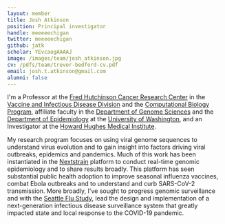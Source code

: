 ```yaml
---
layout: member
title: Josh Atkinson
position: Principal investigator
handle: meeeeechigan
twitter: meeeeechigan
github: jatk
scholar: YEvcaogAAAAJ
image: /images/team/josh_atkinson.jpg
cv: /pdfs/team/trevor-bedford-cv.pdf
email: josh.t.atkinson@gmail.com
alumni: false
---
```


I'm a Professor at the [Fred Hutchinson Cancer Research Center](https://www.fredhutch.org/) in the [Vaccine and Infectious Disease Division](https://www.fredhutch.org/en/labs/vaccine-and-infectious-disease.html) and the [Computational Biology Program](https://www.fredhutch.org/en/labs/phs/projects/herbold-computational-biology-program.html), affiliate faculty in the [Department of Genome Sciences](https://www.gs.washington.edu) and the [Department of Epidemiology](https://epi.washington.edu/) at the [University of Washington](https://www.washington.edu/), and an Investigator at the [Howard Hughes Medical Institute](https://www.hhmi.org/).

My research program focuses on using viral genome sequences to understand virus evolution and to gain insight into factors driving viral outbreaks, epidemics and pandemics.
Much of this work has been instantiated in the [Nextstrain](https://nextstrain.org/) platform to conduct real-time genomic epidemiology and to share results broadly.
This platform has seen substantial public health adoption to improve seasonal influenza vaccines, combat Ebola outbreaks and to understand and curb SARS-CoV-2 transmission.
More broadly, I've sought to progress genomic surveillance and with the [Seattle Flu Study](https://seattleflu.org/), lead the design and implementation of a next-generation infectious disease surveillance system that greatly impacted state and local response to the COVID-19 pandemic.
